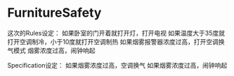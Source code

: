 # FurnitureSafety

这次的Rules设定：
如果卧室的门开着就打开灯，打开电视
如果温度大于35度就打开空调制冷，小于10度就打开空调制热
如果烟雾报警器浓度过高，打开空调换气模式
烟雾浓度过高，闹钟响起

Specification设定：
如果烟雾浓度过高，空调换气
如果烟雾浓度过高，闹钟响起
